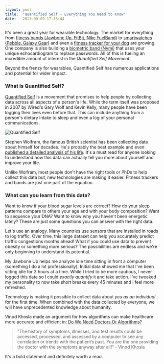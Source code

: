 ```yaml
---
layout: post
title:  "Quantified Self - Everything You Need to Know"
date:   2013-09-09 17:33:44
---
```


It's been a great year for wearable technology. The market for everything from [fitness bands (Jawbone Up, FitBit, Nike FuelBand)][jawbone-up] to [smartwatches (Pebble, Galaxy Gear)][galaxy-gear] and even a [fitness tracker for your dog][fit-bark] are growing. One company is also building a [biometric band (Nymi)][nymi] that uses your unique echocardiogram to replace passwords. All of this is fueling an incredible amount of interest in the *Quantified Self Movement*.

Beyond the frenzy for wearables, Quantified Self has numerous applications and potential for wider impact.

### What is Quantified Self? ###
[Quantified Self][quantified-self] is a movement that promises to help people by collecting data across all aspects of a person's life. While the term itself was proposed in 2007 by Wired's Gary Wolf and Kevin Kelly, many people have been logging their lives even before that. This can include anything from a person's dietary intake to sleep and even a log of your personal communications.

![Quantified Self][qs-image]

Stephen Wolfram, the famous British scientist has been collecting data about himself for decades. He's probably the best example and  even [published a detailed analysis of his life][stephen-wolfram]. It's a must read for anyone looking to understand how this data can actually tell you more about yourself and improve your life.

Unlike Wolfram, most people don't have the right tools or PhDs to help collect this data but, new technologies are making it easier. Fitness trackers and bands are just one part of the equation.

### What can you learn from this data? ###
Want to know if your blood sugar levels are correct? How do your sleep patterns compare to others your age and with your body composition? Want to sequence your DNA? Want to know why you haven't been energetic lately? These are just some questions you can answer with the right data.

Let's use an analogy. Many countries use sensors that are installed in roads to log traffic. Over time, this large dataset can help you accurately predict traffic congestions months ahead! What if you could use data to prevent obesity or something more serious? The possibilities are endless and we're only beginning to understand its potential.

My Jawbone Up helps me analyze idle time sitting in front a computer (something I do a lot professionally). Initial data showed me that I've been sitting idle for 3 hours at a time. While I tried to be more cautious, I never logged this data so I could *exactly quantify* it and take action. I've tweaked my personality to now take short breaks every 45 minutes and I feel more refreshed.

Technology is making it possible to collect data about *you as an individual* for the first time. When combined with the data collected by everyone, we will have unprecedented knowledge about humanity.

Vinod Khosla made an argument for how algorithms can make healthcare more accurate and efficient in: [Do We Need Doctors Or Algorithms?][vinod-khosla]

>"The history of symptoms, illnesses, and test results could be accessed, processed, and assessed by a computer to see any correlation or trends with the patient’s past. You are the one providing the doctor with the symptoms anyway after all!" - Vinod Khosla

It's a bold statement and definitely worth a read.

[jawbone-up]: https://jawbone.com/up
[galaxy-gear]: http://www.engadget.com/2013/09/04/galaxy-gear-hands-on/
[fit-bark]: http://www.fitbark.com/
[nymi]: http://www.getnymi.com/
[quantified-self]: http://quantifiedself.com/
[qs-image]: http://www.syncstrength.com/wp-content/uploads/2013/03/quantified-self-blue-image.jpeg
[stephen-wolfram]: http://blog.stephenwolfram.com/2012/03/the-personal-analytics-of-my-life/
[vinod-khosla]: http://techcrunch.com/2012/01/10/doctors-or-algorithms/

